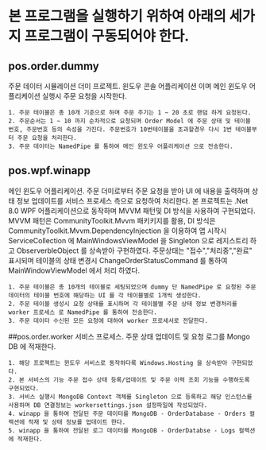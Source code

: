 # 본 프로그램을 실행하기 위하여 아래의 세가지 프로그램이 구동되어야 한다.

## pos.order.dummy
  주문 데이터 시뮬레이션 더미 프로젝트. 윈도우 콘솔 어플리케이션 이며 메인 윈도우 어플리케이션 실행시 주문 요청을 시작한다.
  
    1. 주문 테이블은 총 10개 기준으로 하며 주문 주기는 1 ~ 20 초로 랜덤 하게 요청된다.
    2. 주문순서는 1 ~ 10 까지 순차적으로 요청되며 Order Model 에 주문 상태 및 테이블 번호, 주문번호 등의 속성을 가진다. 주문번호가 10번테이블을 초과할경우 다시 1번 테이블부터 주문 요청을 처리한다.
    3. 주문 데이터는 NamedPipe 를 통하여 메인 윈도우 어플리케이션 으로 전송한다.
       
## pos.wpf.winapp
  메인 윈도우 어플리케이션. 주문 더미로부터 주문 요청을 받아 UI 에  내용을 출력하며 상태 정보 업데이트를 서비스 프로세스 측으로 요청하여 처리한다.
  본 프로젝트는 .Net 8.0 WPF 어플리케이션으로 동작하며 MVVM 패턴및 DI 방식을 사용하여 구현되었다. MVVM 패턴은 CommunityToolkit.Mvvm 패키키지를 활용, DI 방식은 CommunityToolkit.Mvvm.DependencyInjection 을 이용하여 앱 시작시 ServiceCollection 에 MainWindowsViewModel 을 Singleton 으로 레지스트리 하고 ObserverbleObject 를 상속받아 구현하였다. 주문상태는 "접수","처리중","완료" 표시되며 테이블의 상태 변경시 ChangeOrderStatusCommand 를 통하여 MainWindowViewModel 에서 처리 하였다.
  
    1. 주문 테이블은 총 10개의 테이블로 세팅되었으며 dummy 단 NamedPipe 로 요청된 주문데이터의 테이블 번호에 해당하는 UI 를 각 테이블별로 1개씩 생성한다.
    2. 주문 테이블 생성시 요청 상태를 표시하며 각 테이블별 주문 상태 정보 변경처리를 worker 프로세스 로 NamedPipe 를 통하여 전송한다.
    3. 주문 데이터 수신된 모든 요청에 대하여 worker 프로세서로 전달한다.
       
##pos.order.worker
  서비스 프로세스. 주문 상태 업데이트 및 요청 로그를 Mongo DB 에 적재한다.
  
    1. 해당 프로젝트는 윈도우 서비스로 동작하다록 Windows.Hosting 을 상속받아 구현되었다.
    2. 본 서비스의 기능 주문 접수 상태 등록/업데이트 및 주문 이력 조회 기능을 수행하도록 구현되었다.
    3. 서비스 실행시 MongoDB Context 객체를 Singleton 으로 등록하고 해당 인스턴스를 사용하며 DB 연결정보는 workersettings.json 설정파일에 작성되었다.
    4. winapp 을 통하여 전달된 주문 데이터를 MongoDB - OrderDatabase - Orders 컬렉션에 적재 및 상태 정보를 업데이트 한다.
    5. winapp 을 통하여 전달된 로그 데이터를 MongoDB - OrderDatabse - Logs 컬렉션에 적재한다.
 

